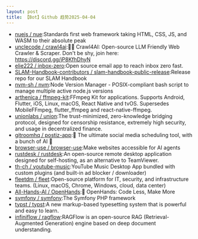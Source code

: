 ```yaml
---
layout: post
title: 【Bot】Github 趋势2025-04-04
---
```


* [nuejs / nue](https://github.com/nuejs/nue):Standards first web framework taking HTML, CSS, JS, and WASM to their absolute peak
* [unclecode / crawl4ai](https://github.com/unclecode/crawl4ai):🚀🤖 Crawl4AI: Open-source LLM Friendly Web Crawler & Scraper. Don't be shy, join here: https://discord.gg/jP8KfhDhyN
* [elie222 / inbox-zero](https://github.com/elie222/inbox-zero):Open source email app to reach inbox zero fast.
* [SLAM-Handbook-contributors / slam-handbook-public-release](https://github.com/SLAM-Handbook-contributors/slam-handbook-public-release):Release repo for our SLAM Handbook
* [nvm-sh / nvm](https://github.com/nvm-sh/nvm):Node Version Manager - POSIX-compliant bash script to manage multiple active node.js versions
* [arthenica / ffmpeg-kit](https://github.com/arthenica/ffmpeg-kit):FFmpeg Kit for applications. Supports Android, Flutter, iOS, Linux, macOS, React Native and tvOS. Supersedes MobileFFmpeg, flutter_ffmpeg and react-native-ffmpeg.
* [unionlabs / union](https://github.com/unionlabs/union):The trust-minimized, zero-knowledge bridging protocol, designed for censorship resistance, extremely high security, and usage in decentralized finance.
* [gitroomhq / postiz-app](https://github.com/gitroomhq/postiz-app):📨 The ultimate social media scheduling tool, with a bunch of AI 🤖
* [browser-use / browser-use](https://github.com/browser-use/browser-use):Make websites accessible for AI agents
* [rustdesk / rustdesk](https://github.com/rustdesk/rustdesk):An open-source remote desktop application designed for self-hosting, as an alternative to TeamViewer.
* [th-ch / youtube-music](https://github.com/th-ch/youtube-music):YouTube Music Desktop App bundled with custom plugins (and built-in ad blocker / downloader)
* [fleetdm / fleet](https://github.com/fleetdm/fleet):Open-source platform for IT, security, and infrastructure teams. (Linux, macOS, Chrome, Windows, cloud, data center)
* [All-Hands-AI / OpenHands](https://github.com/All-Hands-AI/OpenHands):🙌 OpenHands: Code Less, Make More
* [symfony / symfony](https://github.com/symfony/symfony):The Symfony PHP framework
* [typst / typst](https://github.com/typst/typst):A new markup-based typesetting system that is powerful and easy to learn.
* [infiniflow / ragflow](https://github.com/infiniflow/ragflow):RAGFlow is an open-source RAG (Retrieval-Augmented Generation) engine based on deep document understanding.
